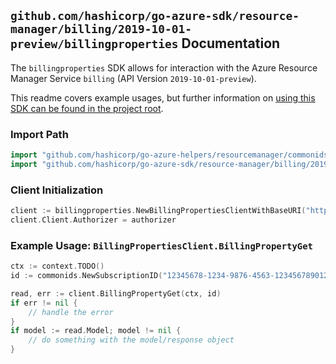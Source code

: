 
## `github.com/hashicorp/go-azure-sdk/resource-manager/billing/2019-10-01-preview/billingproperties` Documentation

The `billingproperties` SDK allows for interaction with the Azure Resource Manager Service `billing` (API Version `2019-10-01-preview`).

This readme covers example usages, but further information on [using this SDK can be found in the project root](https://github.com/hashicorp/go-azure-sdk/tree/main/docs).

### Import Path

```go
import "github.com/hashicorp/go-azure-helpers/resourcemanager/commonids"
import "github.com/hashicorp/go-azure-sdk/resource-manager/billing/2019-10-01-preview/billingproperties"
```


### Client Initialization

```go
client := billingproperties.NewBillingPropertiesClientWithBaseURI("https://management.azure.com")
client.Client.Authorizer = authorizer
```


### Example Usage: `BillingPropertiesClient.BillingPropertyGet`

```go
ctx := context.TODO()
id := commonids.NewSubscriptionID("12345678-1234-9876-4563-123456789012")

read, err := client.BillingPropertyGet(ctx, id)
if err != nil {
	// handle the error
}
if model := read.Model; model != nil {
	// do something with the model/response object
}
```
